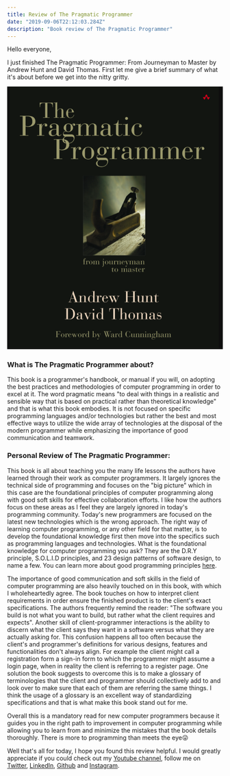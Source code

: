 ```yaml
---
title: Review of The Pragmatic Programmer
date: "2019-09-06T22:12:03.284Z"
description: "Book review of The Pragmatic Programmer"
---
```

Hello everyone,

I just finished The Pragmatic Programmer: From Journeyman to Master by Andrew Hunt and David Thomas. First let me give a brief summary of what it's about before we get into the nitty gritty. 

![The Pragmatic Programmer](./img1.png)

### What is The Pragmatic Programmer about?
This book is a programmer's handbook, or manual if you will, on adopting the best practices and methodologies of computer programming in order to excel at it. The word pragmatic means "to deal with things in a realistic and sensible way that is based on practical rather than theoretical knowledge" and that is what this book embodies. It is not focused on specific programming languages and/or technologies but rather the best and most effective ways to utilize the wide array of technologies at the disposal of the modern programmer while emphasizing the importance of good communication and teamwork. 

### Personal Review of The Pragmatic Programmer:
This book is all about teaching you the many life lessons the authors have learned through their work as computer programmers. It largely ignores the technical side of programming and focuses on the "big picture" which in this case are the foundational principles of computer programming along with good soft skills for effective collaboration efforts. I like how the authors focus on these areas as I feel they are largely ignored in today's programming community. Today's new programmers are focused on the latest new technologies which is the wrong approach. The right way of learning computer programming, or any other field for that matter, is to develop the foundational knowledge first then move into the specifics such as programming languages and technologies. What is the foundational knowledge for computer programming you ask? They are the D.R.Y principle, S.O.L.I.D principles, and 23 design patterns of software design, to name a few. You can learn more about good programming principles [here](https://github.com/webpro/programming-principles).

The importance of good communication and soft skills in the field of computer programming are also heavily touched on in this book, with which I wholeheartedly agree. The book touches on how to interpret client requirements in order ensure the finished product is to the client's exact specifications. The authors frequently remind the reader: "The software you build is not what you want to build, but rather what the client requires and expects". Another skill of client-programmer interactions is the ability to discern what the client says they want in a software versus what they are actually asking for. This confusion happens all too often because the client's and programmer's definitions for various designs, features and functionalities don't always align. For example the client might call a registration form a sign-in form to which the programmer might assume a login page, when in reality the client is referring to a register page. One solution the book suggests to overcome this is to make a glossary of terminologies that the client and programmer should collectively add to and look over to make sure that each of them are referring the same things. I think the usage of a glossary is an excellent way of standardizing specifications and that is what make this book stand out for me. 

Overall this is a mandatory read for new computer programmers because it guides you in the right path to improvement in computer programming while allowing you to learn from and minimize the mistakes that the book details thoroughly. There is more to programming than meets the eye😜

Well that's all for today, I hope you found this review helpful. I would greatly appreciate if you could check out my [Youtube channel](https://www.youtube.com/channel/UCtxed_NljgtAXrQMMdLvhrQ?), follow me on [Twitter](https://twitter.com/Shehan_Atuk), [LinkedIn](https://www.linkedin.com/in/shehan-a-780622126/), [Github](https://github.com/ShehanAT) and [Instagram](https://www.instagram.com/shehanthewebdev/).
